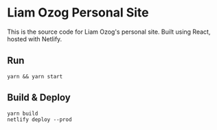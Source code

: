 # Liam Ozog Personal Site

This is the source code for Liam Ozog's personal site. Built using React, hosted with Netlify.

## Run
```
yarn && yarn start
```

## Build & Deploy
```
yarn build
netlify deploy --prod
```
